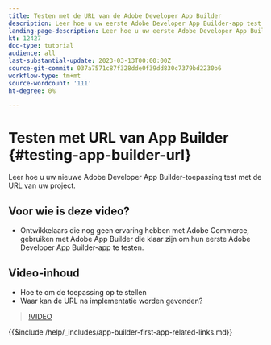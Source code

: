 ```yaml
---
title: Testen met de URL van de Adobe Developer App Builder
description: Leer hoe u uw eerste Adobe Developer App Builder-app test via de opgegeven URL voor App Builder voor uw project.
landing-page-description: Leer hoe u uw eerste Adobe Developer App Builder-app test via de opgegeven URL vanuit uw project.
kt: 12427
doc-type: tutorial
audience: all
last-substantial-update: 2023-03-13T00:00:00Z
source-git-commit: 037a7571c87f328dde0f39dd830c7379bd2230b6
workflow-type: tm+mt
source-wordcount: '111'
ht-degree: 0%

---
```



# Testen met URL van App Builder {#testing-app-builder-url}

Leer hoe u uw nieuwe Adobe Developer App Builder-toepassing test met de URL van uw project.

## Voor wie is deze video?

* Ontwikkelaars die nog geen ervaring hebben met Adobe Commerce, gebruiken met Adobe App Builder die klaar zijn om hun eerste Adobe Developer App Builder-app te testen.

## Video-inhoud

* Hoe te om de toepassing op te stellen
* Waar kan de URL na implementatie worden gevonden?

>[!VIDEO](https://video.tv.adobe.com/v/3416664)

{{$include /help/_includes/app-builder-first-app-related-links.md}}
